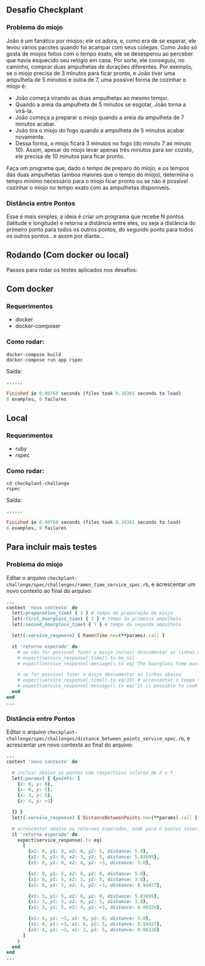 ## Desafio Checkplant

### Problema do miojo

João é um fanático por miojos; ele os adora, e, como era de se esperar, ele levou vários pacotes quando foi acampar com seus colegas. Como João só gosta de miojos feitos com o tempo exato, ele se desesperou ao perceber que havia esquecido seu relógio em casa. Por sorte, ele conseguiu, no caminho, comprar duas ampulhetas de durações diferentes. Por exemplo, se o miojo precisa de 3 minutos para ficar pronto, e João tiver uma ampulheta de 5 minutos e outra de 7, uma possível forma de cozinhar o miojo é:

- João começa virando as duas ampulhetas ao mesmo tempo.
- Quando a areia da ampulheta de 5 minutos se esgotar, João torna a virá-la.
- João começa a preparar o miojo quando a areia da ampulheta de 7 minutos acabar.
- João tira o miojo do fogo quando a ampulheta de 5 minutos acabar novamente.
- Dessa forma, o miojo ficará 3 minutos no fogo (do minuto 7 ao minuto 10). Assim, apesar do miojo levar apenas três minutos para ser cozido, ele precisa de 10 minutos para ficar pronto.

Faça um programa que, dado o tempo de preparo do miojo, e os tempos das duas ampulhetas (ambos maiores que o tempo do miojo), determina o tempo mínimo necessário para o miojo ficar pronto ou se não é possível cozinhar o miojo no tempo exato com as ampulhetas disponíveis.

### Distância entre Pontos

Esse é mais simples, a ideia é criar um programa que recebe N pontos (latitude e longitude) e retorna a distância entre eles, ou seja a distância do primeiro ponto para todos os outros pontos, do segundo ponto para todos os outros pontos...e assim por diante...

## Rodando (Com docker ou local)
Passos para rodar os testes aplicados nos desafios:

## Com docker
### Requerimentos
- docker
- docker-composer

### Como rodar:
```
docker-compose build
docker-compose run app rspec
```

Saída:
```ruby
......

Finished in 0.00768 seconds (files took 0.16301 seconds to load)
6 examples, 0 failures
```

## Local
### Requerimentos
- ruby
- rspec

### Como rodar:
```
cd checkplant-challenge
rspec
```

Saída:
```ruby
......

Finished in 0.00768 seconds (files took 0.16301 seconds to load)
6 examples, 0 failures
```

## Para incluir mais testes

### Problema do miojo

Editar o arquivo `checkplant-challenge/spec/challenges/ramen_time_service_spec.rb`, e acrescentar um novo contexto ao final do arquivo:
```ruby
...
context 'novo contexto' do
  let(:preparation_time) { 3 } # tempo de preparação do miojo
  let(:first_hourglass_time) { 2 } # tempo da primeira ampulheta
  let(:second_hourglass_time) { 7 } # tempo da segunda ampulheta

  let!(:service_response) { RamenTime.new(**params).call }

  it 'retorno esperado' do
    # se não for possivel fazer o miojo incluir descomentar as linhas abaixo
    # expect(service_response[:time]).to be_nil
    # expect(service_response[:message]).to eq('The hourglass time must be longer than the ramen preparation time')

    # se for possivel fazer o miojo descomentar as linhas abaixo
    # expect(service_response[:time]).to eq(10) # acrescentar o tempo total de preparo do miojo
    # expect(service_response[:message]).to eq('It is possible to cook in exact time')
  end
end
...
```

### Distância entre Pontos
Editar o arquivo `checkplant-challenge/spec/challenges/distance_between_points_service_spec.rb`, e acrescentar um novo contexto ao final do arquivo:
```ruby
...
context 'novo contexto' do

  # incluir abaixo os pontos com respectivos valores de X e Y
  let(:params) { {points: [
    {x: 0, y: 0},
    {x: 0, y: 5},
    {x: 3, y: 5},
    {x: 4, y: -3}

  ]} }
  let!(:service_response) { DistanceBetweenPoints.new(**params).call }

  # acrescentar abaixo os retornos esperados, onde para n pontos inseridos haverá o retorno de (n-1)*n. Para cada linha x1 e y1 equivalem ao ponto A de comparação, x2 e y2 ao ponto B de comparação e distance a distancia entre os dois pontos (sendo essa cortada em 5 casas decimais após a virgula para facilitar os testes)
  it 'retorno esperado' do
    expect(service_response).to eq(
      [
        {x1: 0, y1: 0, x2: 0, y2: 5, distance: 5.0},
        {x1: 0, y1: 0, x2: 3, y2: 5, distance: 5.83095},
        {x1: 0, y1: 0, x2: 4, y2: -3, distance: 5.0},

        {x1: 0, y1: 5, x2: 0, y2: 0, distance: 5.0},
        {x1: 0, y1: 5, x2: 3, y2: 5, distance: 3.0},
        {x1: 0, y1: 5, x2: 4, y2: -3, distance: 8.94427},

        {x1: 3, y1: 5, x2: 0, y2: 0, distance: 5.83095},
        {x1: 3, y1: 5, x2: 0, y2: 5, distance: 3.0},
        {x1: 3, y1: 5, x2: 4, y2: -3, distance: 8.06226},

        {x1: 4, y1: -3, x2: 0, y2: 0, distance: 5.0},
        {x1: 4, y1: -3, x2: 0, y2: 5, distance: 8.94427},
        {x1: 4, y1: -3, x2: 3, y2: 5, distance: 8.06226}
      ]
    )
  end
end
...
```

